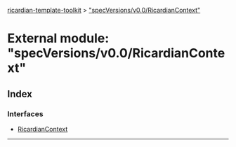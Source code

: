 [ricardian-template-toolkit](../README.md) > ["specVersions/v0.0/RicardianContext"](../modules/_specversions_v0_0_ricardiancontext_.md)

# External module: "specVersions/v0.0/RicardianContext"

## Index

### Interfaces

* [RicardianContext](../interfaces/_specversions_v0_0_ricardiancontext_.ricardiancontext.md)

---


